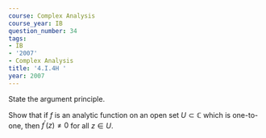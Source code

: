 ```yaml
---
course: Complex Analysis
course_year: IB
question_number: 34
tags:
- IB
- '2007'
- Complex Analysis
title: '4.I.4H '
year: 2007
---
```



State the argument principle.

Show that if $f$ is an analytic function on an open set $U \subset \mathbb{C}$ which is one-to-one, then $f^{\prime}(z) \neq 0$ for all $z \in U$.